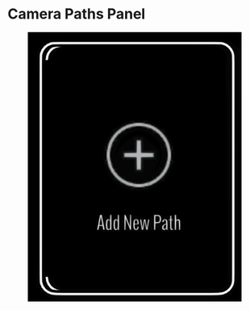 # Camera Paths Panel

<figure><img src="../../../.gitbook/assets/image (41).png" alt=""><figcaption></figcaption></figure>
